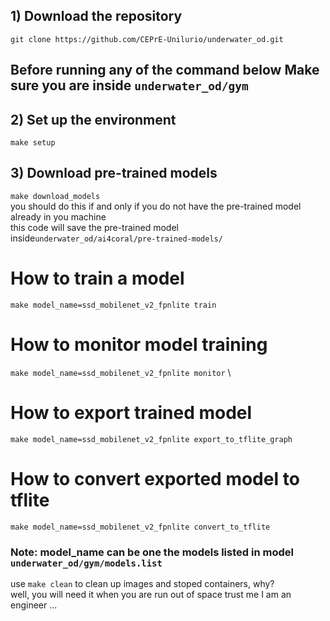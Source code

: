 ## 1) Download the repository

``` git clone https://github.com/CEPrE-Unilurio/underwater_od.git ```

## Before running any of the command below  Make sure you are inside ``` underwater_od/gym ``` 

## 2) Set up the environment

``` make setup ```

## 3) Download pre-trained models
``` make download_models ```\
you should do this if and only if you do not have the pre-trained model already in you machine \
this code will save the pre-trained model inside``` underwater_od/ai4coral/pre-trained-models/ ```

# How to train a model
``` make model_name=ssd_mobilenet_v2_fpnlite train ```

# How to monitor model training
``` make model_name=ssd_mobilenet_v2_fpnlite monitor ``` \

# How to export trained model
``` make model_name=ssd_mobilenet_v2_fpnlite export_to_tflite_graph ```

# How to convert exported model to tflite
``` make model_name=ssd_mobilenet_v2_fpnlite convert_to_tflite ```

### Note: model_name can be one the models listed in model ``` underwater_od/gym/models.list```
use ``` make clean ``` to clean up images and stoped containers, why? \
well, you will need it when you are run out of space trust me I am an engineer ...

